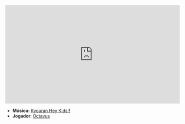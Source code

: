 <iframe width="560" height="315" src="https://www.youtube.com/embed/aZenmeRytEM?si=k0SqqkN-gTXQj35Y" title="YouTube video player" frameborder="0" allow="accelerometer; autoplay; clipboard-write; encrypted-media; gyroscope; picture-in-picture; web-share" referrerpolicy="strict-origin-when-cross-origin" allowfullscreen></iframe>

- **Música:** [Kyouran Hey Kids!!](content/Músicas/Kyouran%20Hey%20Kids!!.md)
- **Jogador**: [Octavus](../Membros/Octavus.md)
